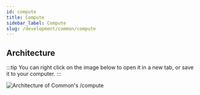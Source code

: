 ```yaml
---
id: compute
title: Compute
sidebar_label: Compute
slug: /development/common/compute
---
```


## Architecture

:::tip
You can right click on the image below
to open it in a new tab,
or save it to your computer.
:::

![Architecture of Common's /compute](./common-compute-arch.dot.svg)
